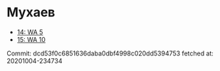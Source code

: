 # Мухаев
- [14: WA 5](14.md)
- [15: WA 10](15.md)

Commit: dcd53f0c6851636daba0dbf4998c020dd5394753
 fetched at: 20201004-234734
